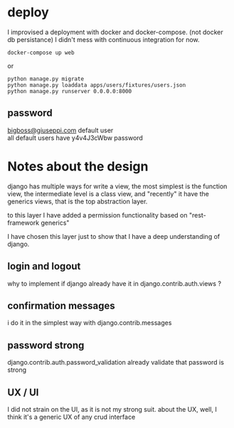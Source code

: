 # deploy

I improvised a deployment with docker and docker-compose. (not docker db persistance)
I didn't mess with continuous integration for now. 

~~~
docker-compose up web
~~~

or

~~~
python manage.py migrate
python manage.py loaddata apps/users/fixtures/users.json
python manage.py runserver 0.0.0.0:8000
~~~


## password

bigboss@giuseppi.com default user  
all default users have y4v4J3cWbw password

# Notes about the design

django has multiple ways for write a view, the most simplest is the function view, the intermediate level is a class view, and "recently" it have the generics views, that is the top abstraction layer.

to this layer I have added a permission functionality based on "rest-framework generics"

I have chosen this layer just to show that I have a deep understanding of django.


## login and logout

why to implement if django already have it in django.contrib.auth.views ?

## confirmation messages

i do it in the simplest way with django.contrib.messages


## password strong

django.contrib.auth.password_validation already validate that password is strong

## UX / UI

I did not strain on the UI, as it is not my strong suit. about the UX, well, I think it's a generic UX of any crud interface